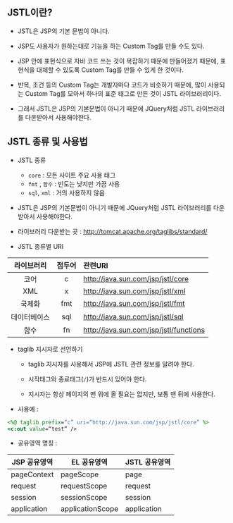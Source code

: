 
## JSTL이란?

- JSTL은 JSP의 기본 문법이 아니다.

- JSP도 사용자가 원하는대로 기능을 하는 Custom Tag를 만들 수도 있다.

- JSP 안에 표현식으로 자바 코드 쓰는 것이 복잡하기 때문에 만들어졌기 때문에, 표현식을 대체할 수 있도록 Custom Tag를 만들 수 있게 한 것이다. 

- 반복, 조건 등의 Custom Tag는 개발자마다 코드가 비슷하기 때문에, 많이 사용되는 Custom Tag를 모아서 하나의 표준 태그로 만든 것이 JSTL 라이브러리이다.

- 그래서 JSTL은 JSP의 기본문법이 아니기 때문에 JQuery처럼 JSTL 라이브러리를 다운받아서 사용해야한다.



## JSTL 종류 및 사용법

- JSTL 종류
  - `core` : 모든 사이트 주요 사용 태그
  - `fmt` , `함수` : 빈도는 낮지만 가끔 사용
  - `sql`, `xml` : 거의 사용하지 않음

- JSTL은 JSP의 기본문법이 아니기 때문에 JQuery처럼 JSTL 라이브러리를 다운받아서 사용해야한다.

- 라이브러리 다운받는 곳 : http://tomcat.apache.org/taglibs/standard/

- JSTL 종류별 URI

|라이브러리 |접두어 |관련URI|
|:-----------:|:-----:|:------|
|코어 |c |http://java.sun.com/jsp/jstl/core|
|XML |x |http://java.sun.com/jsp/jstl/xml|
|국제화 |fmt |http://java.sun.com/jsp/jstl/fmt|
|데이터베이스 |sql |http://java.sun.com/jsp/jstl/sql|
|함수 |fn |http://java.sun.com/jsp/jstl/functions|


- taglib 지시자로 선언하기

  - taglib 지시자를 사용해서 JSP에 JSTL 관련 정보를 알려야 한다.

  - 시작태그와 종료태그(`/`)가 반드시 있어야 한다.

  - 지시자는 항상 페이지의 맨 위에 올 필요는 없지만, 보통 맨 뒤에 사용한다. 

- 사용예 : 

```jsp
<%@ taglib prefix=“c” uri=“http://java.sun.com/jsp/jstl/core” %>
<c:out value=“test” />
```

- 공유영역 명칭 : 

|JSP 공유영역  |	EL 공유영역 		 |JSTL 공유영역|
|--------------|-------------------|-----------|
|pageContext		|pageScope			|page|
|request			|requestScope		|request|
|session			|sessionScope		|session	|
|application		|applicationScope	|application|

